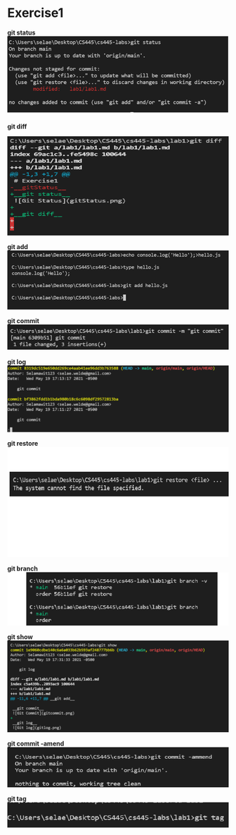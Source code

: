 # Exercise1
__git status__
![Git Status](gitStatus.png)

__git diff__

![Git Diff](gitdiff.png)

__git add__
![Git Add](gitadd.png)

__git commit__
![Git Commit](gitcommit.png)

__git log__
![Git log](gitlog.png)

__git restore__
![Git Restore](gitrestore.png)

__git branch__
![Git Branch](gitbranch.png)








__git show__
![Git Show](gitshow.png)

__git commit -amend__
![Git Commit -amend](gitcommit-amend.png)


__git tag__
![Git Tag](gittag.png)








